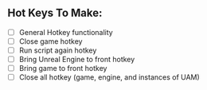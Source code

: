 ## Hot Keys To Make:
- [ ] General Hotkey functionality
- [ ] Close game hotkey
- [ ] Run script again hotkey
- [ ] Bring Unreal Engine to front hotkey
- [ ] Bring game to front hotkey
- [ ] Close all hotkey (game, engine, and instances of UAM)
